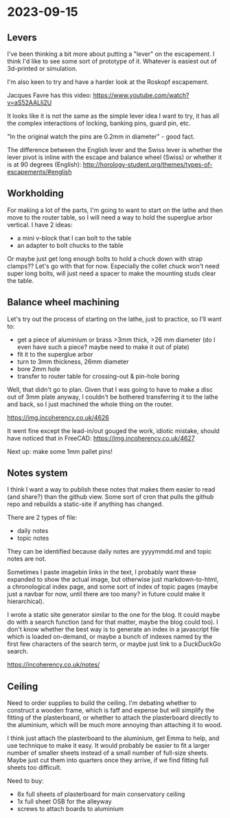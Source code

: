 # 2023-09-15

## Levers

I've been thinking a bit more about putting a "lever" on the escapement. I think I'd like
to see some sort of prototype of it. Whatever is easiest out of 3d-printed or simulation.

I'm also keen to try and have a harder look at the Roskopf escapement.

Jacques Favre has this video: https://www.youtube.com/watch?v=aS52AALli2U

It looks like it is not the same as the simple lever idea I want to try, it has all the complex interactions
of locking, banking pins, guard pin, etc.

"In the original watch the pins are 0.2mm in diameter" - good fact.

The difference between the English lever and the Swiss lever is whether the lever pivot is inline
with the escape and balance wheel (Swiss) or whether it is at 90 degrees (English): http://horology-student.org/themes/types-of-escapements/#english

## Workholding

For making a lot of the parts, I'm going to want to start on the lathe and then move to the router table, so I will need
a way to hold the superglue arbor vertical. I have 2 ideas:

 * a mini v-block that I can bolt to the table
 * an adapter to bolt chucks to the table

Or maybe just get long enough bolts to hold a chuck down with strap clamps?? Let's go with that for now. Especially the collet chuck won't
need super long bolts, will just need a spacer to make the mounting studs clear the table.

## Balance wheel machining

Let's try out the process of starting on the lathe, just to practice, so I'll want to:

* get a piece of aluminium or brass >3mm thick, >26 mm diameter (do I even have such a piece? maybe need to make it out of plate)
* fit it to the superglue arbor
* turn to 3mm thickness, 26mm diameter
* bore 2mm hole
* transfer to router table for crossing-out & pin-hole boring

Well, that didn't go to plan. Given that I was going to have to make a disc out of 3mm plate anyway, I couldn't
be bothered transferring it to the lathe and back, so I just machined the whole thing on the router.

https://img.incoherency.co.uk/4626

It went fine except the lead-in/out gouged the work, idiotic mistake, should have noticed that in FreeCAD: https://img.incoherency.co.uk/4627

Next up: make some 1mm pallet pins!

## Notes system

I think I want a way to publish these notes that makes them easier to read (and share?) than the github view.
Some sort of cron that pulls the github repo and rebuilds a static-site if anything has changed.

There are 2 types of file:

 * daily notes
 * topic notes

They can be identified because daily notes are yyyymmdd.md and topic notes are not.

Sometimes I paste imagebin links in the text, I probably want these expanded to show the actual image, but otherwise
just markdown-to-html, a chronological index page, and some sort of index of topic pages (maybe just a navbar for now,
until there are too many? in future could make it hierarchical).

I wrote a static site generator similar to the one for the blog. It could maybe do with a search function (and for that matter,
maybe the blog could too). I don't know whether the best way is to generate an index in a javascript file which is loaded on-demand,
or maybe a bunch of indexes named by the first few characters of the search term, or maybe just link to a DuckDuckGo search.

https://incoherency.co.uk/notes/

## Ceiling

Need to order supplies to build the ceiling. I'm debating whether to construct a wooden frame, which is faff and expense but will
simplify the fitting of the plasterboard, or whether to attach the plasterboard directly to the aluminium, which will be much more annoying
than attaching it to wood.

I think just attach the plasterboard to the aluminium, get Emma to help, and use technique to make it easy. It would probably be easier
to fit a larger number of smaller sheets instead of a small number of full-size sheets. Maybe just cut them into quarters once they
arrive, if we find fitting full sheets too difficult.

Need to buy:

* 6x full sheets of plasterboard for main conservatory ceiling
* 1x full sheet OSB for the alleyway
* screws to attach boards to aluminium
